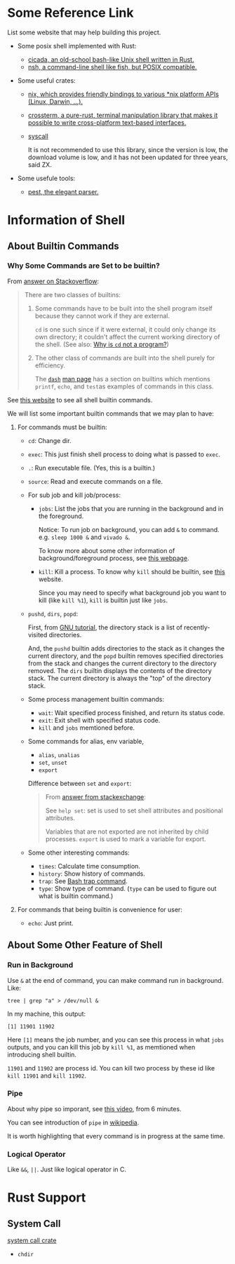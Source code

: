 # Some Reference Link

List some website that may help building this project.

* Some posix shell implemented with Rust:

  * [cicada, an old-school bash-like Unix shell written in Rust.](https://github.com/mitnk/cicada)
  * [nsh, a command-line shell like fish, but POSIX compatible.](https://github.com/nuta/nsh)

* Some useful crates:

  * [nix, which provides friendly bindings to various *nix platform APIs (Linux, Darwin, ...).](https://docs.rs/crate/nix/0.25.0)

  * [crossterm, a pure-rust, terminal manipulation library that makes it possible to write cross-platform text-based interfaces.](https://crates.io/crates/crossterm)

  * [syscall](https://docs.rs/syscalls/0.6.6/syscalls/)

    It is not recommended to use this library, since the version is low, the download volume is low, and it has not been updated for three years, said ZX.

* Some usefule tools:

  * [pest, the elegant parser.](https://pest.rs)



# Information of Shell

## About Builtin Commands

### Why Some Commands are Set to be builtin?

From [answer on Stackoverflow](https://unix.stackexchange.com/a/1359):

> There are two classes of builtins:
>
> 1. Some commands have to be built into the shell program itself because they cannot work if they are external.
>
>    `cd` is one such since if it were external, it could only change its own directory; it couldn't affect the current working directory of the shell. (See also: [Why is `cd` not a program?](https://unix.stackexchange.com/questions/38808/why-is-cd-not-a-program))
>
> 2. The other class of commands are built into the shell purely for efficiency.
>
>    The [`dash`](http://en.wikipedia.org/wiki/Debian_Almquist_shell) [man page](http://linux.die.net/man/1/dash) has a section on builtins which mentions `printf`, `echo`, and `test`as examples of commands in this class.

See [this website](http://c.biancheng.net/view/1136.html) to see all shell builtin commands.

We will list some important builtin commands that we may plan to have:

1. For commands must be builtin:

   * `cd`: Change dir.

   * `exec`: This just finish shell process to doing what is passed to `exec`.

   * `.`: Run executable file. (Yes, this is a builtin.)

   * `source`: Read and execute commands on a file.

   * For sub job and kill job/process:

     * `jobs`: List the jobs that you are running in the background and in the foreground.

       Notice: To run job on background, you can add `&` to command. e.g. `sleep 1000 &` and `vivado &`.

       To know more about some other information of background/foreground process, see [this webpage](https://www.geeksforgeeks.org/process-control-commands-unixlinux/).

     * `kill`: Kill a process. To know why `kill` should be builtin, see [this](https://unix.stackexchange.com/a/509700) website.

       Since you may need to specify what background job you want to kill (like `kill %1`), `kill` is builtin just like `jobs`.

   * `pushd`, `dirs`, `popd`: 

     First, from [GNU tutorial](https://www.gnu.org/software/bash/manual/html_node/The-Directory-Stack.html), the directory stack is a list of recently-visited directories.

     And, the `pushd` builtin adds directories to the stack as it changes the current directory, and the `popd` builtin removes specified directories from the stack and changes the current directory to the directory removed. The `dirs` builtin displays the contents of the directory stack. The current directory is always the "top" of the directory stack.

   * Some process management builtin commands:

     * `wait`: Wait specified process finished, and return its status code.
     * `exit`: Exit shell with specified status code.
     * `kill` and `jobs` memtioned before.

   * Some commands for alias, env variable, 

     * `alias`, `unalias`
     * `set`, `unset`
     * `export`

     Difference between `set` and `export`: 

     > From [answer from stackexchange](https://unix.stackexchange.com/a/71145):
     >
     > See `help set`: set is used to set shell attributes and positional attributes.
     >
     > Variables that are not exported are not inherited by child processes. `export` is used to mark a variable for export.

   * Some other interesting commands:

     * `times`: Calculate time consumption.
     * `history`: Show history of commands.
     * `trap`: See [Bash trap command](https://linuxhint.com/bash_trap_command/).
     * `type`: Show type of command. (`type` can be used to figure out what is builtin command.)

2. For commands that being builtin is convenience for user:

   * `echo`: Just print.



## About Some Other Feature of Shell

### Run in Background

Use `&` at the end of command, you can make command run in background. Like:

```shell
tree | grep "a" > /dev/null &
```

In my machine, this output:

```
[1] 11901 11902
```

Here `[1]` means the job number, and you can see this process in what `jobs` outputs, and you can kill this job by `kill %1`, as memtioned when introducing shell builtin.

`11901` and `11902` are process id. You can kill two process by these id like `kill 11901` and `kill 11902`.



### Pipe

About why pipe so imporant, see [this video](https://youtu.be/tc4ROCJYbm0), from 6 minutes.

You can see introduction of `pipe` in [wikipedia](https://en.wikipedia.org/wiki/Pipeline_(Unix)).

It is worth highlighting that every command is in progress at the same time.

 

### Logical Operator

Like `&&`, `||`. Just like logical operator in C.



# Rust Support

## System Call

[system call crate](https://docs.rs/linux/0.0.1/linux/syscall/index.html)

* `chdir`



